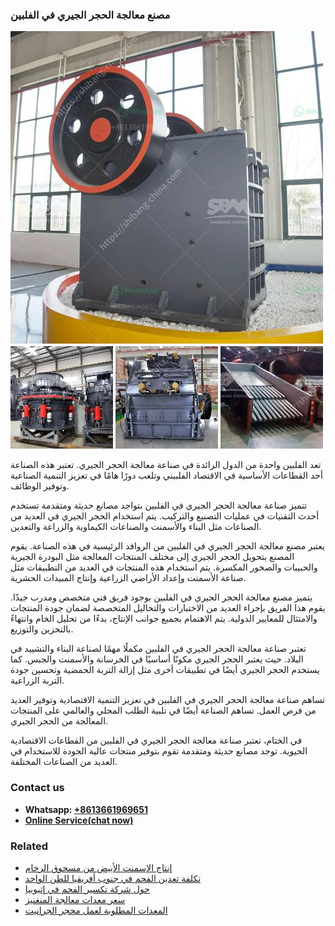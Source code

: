 <h3>مصنع معالجة الحجر الجيري في الفلبين</h3><img src='1701853877.jpg' alt=''><p>تعد الفلبين واحدة من الدول الرائدة في صناعة معالجة الحجر الجيري. تعتبر هذه الصناعة أحد القطاعات الأساسية في الاقتصاد الفلبيني وتلعب دورًا هامًا في تعزيز التنمية الصناعية وتوفير الوظائف.</p><p>تتميز صناعة معالجة الحجر الجيري في الفلبين بتواجد مصانع حديثة ومتقدمة تستخدم أحدث التقنيات في عمليات التصنيع والتركيب. يتم استخدام الحجر الجيري في العديد من الصناعات مثل البناء والأسمنت والصناعات الكيماوية والزراعة والتعدين.</p><p>يعتبر مصنع معالجة الحجر الجيري في الفلبين من الروافد الرئيسية في هذه الصناعة. يقوم المصنع بتحويل الحجر الجيري إلى مختلف المنتجات المعالجة مثل البودرة الجيرية والحبيبات والصخور المكسرة. يتم استخدام هذه المنتجات في العديد من التطبيقات مثل صناعة الأسمنت وإعداد الأراضي الزراعية وإنتاج المبيدات الحشرية.</p><p>يتميز مصنع معالجة الحجر الجيري في الفلبين بوجود فريق فني متخصص ومدرب جيدًا. يقوم هذا الفريق بإجراء العديد من الاختبارات والتحاليل المتخصصة لضمان جودة المنتجات والامتثال للمعايير الدولية. يتم الاهتمام بجميع جوانب الإنتاج، بدءًا من تحليل الخام وانتهاءً بالتخزين والتوزيع.</p><p>تعتبر صناعة معالجة الحجر الجيري في الفلبين مكملًا مهمًا لصناعة البناء والتشييد في البلاد. حيث يعتبر الحجر الجيري مكونًا أساسيًا في الخرسانة والأسمنت والجبس. كما يستخدم الحجر الجيري أيضًا في تطبيقات أخرى مثل إزالة التربة الحمضية وتحسين جودة التربة الزراعية.</p><p>تساهم صناعة معالجة الحجر الجيري في الفلبين في تعزيز التنمية الاقتصادية وتوفير العديد من فرص العمل. تساهم الصناعة أيضًا في تلبية الطلب المحلي والعالمي على المنتجات المعالجة من الحجر الجيري.</p><p>في الختام، تعتبر صناعة معالجة الحجر الجيري في الفلبين من القطاعات الاقتصادية الحيوية. توجد مصانع حديثة ومتقدمة تقوم بتوفير منتجات عالية الجودة للاستخدام في العديد من الصناعات المختلفة.</p><h3>Contact us</h3><ul><li><strong>Whatsapp:&nbsp;<a href="https://wa.me/8613661969651">+8613661969651</a></strong></li><li><a href="https://swt.shibang-china.com/?git&amp;zhl&amp;مصنع معالجة الحجر الجيري في الفلبين"><strong>Online Service(chat now)</strong></a></li></ul><h3>Related</h3><ul><li><a href='إنتاج الإسمنت الأبيض من مسحوق الرخام.md'>إنتاج الإسمنت الأبيض من مسحوق الرخام</a></li><li><a href='تكلفة تعدين الفحم في جنوب أفريقيا للطن الواحد.md'>تكلفة تعدين الفحم في جنوب أفريقيا للطن الواحد</a></li><li><a href='حول شركة تكسير الفحم في إثيوبيا.md'>حول شركة تكسير الفحم في إثيوبيا</a></li><li><a href='سعر معدات معالجة المنغنيز.md'>سعر معدات معالجة المنغنيز</a></li><li><a href='المعدات المطلوبة لعمل محجر الجرانيت.md'>المعدات المطلوبة لعمل محجر الجرانيت</a></li></ul>